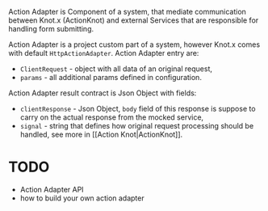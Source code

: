 Action Adapter is Component of a system, that mediate communication between Knot.x (ActionKnot) and external 
Services that are responsible for handling form submitting.

Action Adapter is a project custom part of a system, however Knot.x comes with default `HttpActionAdapter`.
Action Adapter entry are:

- `ClientRequest` - object with all data of an original request,
- `params` - all additional params defined in configuration.

Action Adapter result contract is Json Object with fields:
- `clientResponse` - Json Object, `body` field of this response is suppose to carry on the actual response from the mocked service,
- `signal` - string that defines how original request processing should be handled, see more in [[Action Knot|ActionKnot]].

# TODO
- Action Adapter API
- how to build your own action adapter
